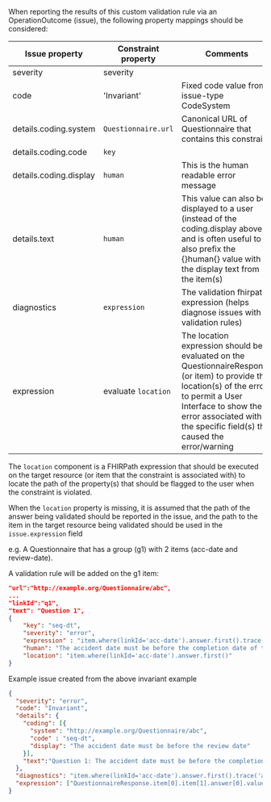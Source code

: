 When reporting the results of this custom validation rule via an OperationOutcome (issue), the following property mappings should be considered:

|Issue property|Constraint property|Comments|
|----|----|----|
|severity|severity | |
|code|'Invariant'|Fixed code value from issue-type CodeSystem |
|details.coding.system|`Questionnaire.url`|Canonical URL of Questionnaire that contains this constraint|
|details.coding.code|`key`|
|details.coding.display|`human`|This is the human readable error message |
details.text|`human`|This value can also be displayed to a user (instead of the coding.display above) and is often useful to also prefix the {}human{} value with the display text from the item(s)|
|diagnostics|`expression`|The validation fhirpath expression (helps diagnose issues with validation rules)|
|expression|evaluate `location`|The location expression should be evaluated on the QuestionnaireResponse (or item) to provide the location(s) of the error to permit a User Interface to show the error associated with the specific field(s) that caused the error/warning|

The `location` component is a FHIRPath expression that should be executed on the target resource (or item that the constraint is associated with) to locate the path of the property(s) that should be flagged to the user when the constraint is violated.

When the `location` property is missing, it is assumed that the path of the answer being validated should be reported in the issue, and the path to the item in the target resource being validated should be used in the `issue.expression` field

e.g. A Questionnaire that has a group (g1) with 2 items (acc-date and review-date).

A validation rule will be added on the g1 item:
``` json
"url":"http://example.org/Questionnaire/abc",
...
"linkId":"q1",
"text": "Question 1",
{ 
    "key": "seq-dt", 
    "severity": "error", 
    "expression" : "item.where(linkId='acc-date').answer.first().trace('acc-date') < %resource.authored.trace('authored')", 
    "human": "The accident date must be before the completion date of the form", 
    "location": "item.where(linkId='acc-date').answer.first()" 
}
```

Example issue created from the above invariant example
``` json
{
  "severity": "error",
  "code": "Invariant",
  "details": {
    "coding": [{
      "system": "http://example.org/Questionnaire/abc", 
      "code" : "seq-dt", 
      "display": "The accident date must be before the review date"
    }],
    "text":"Question 1: The accident date must be before the completion date"
  },
  "diagnostics": "item.where(linkId='acc-date').answer.first().trace('acc-date') <  %resource.authored.trace('authored') acc-date: 2024-03-17; authored: 2024-02-01",
  "expression": ["QuestionnaireResponse.item[0].item[1].answer[0].value[0]"]
}
```